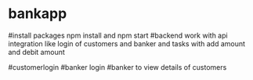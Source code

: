 # bankapp

#install packages  npm install and npm start
#backend work with api integration like login of customers and banker and tasks with add amount and debit amount

#customerlogin
#banker login
#banker to view details of customers 
